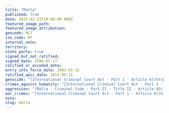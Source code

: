 ```yaml
---
title: "Malta"
published: true
date: 2015-02-23T19:00:00.000Z
featured_image_path:
featured_image_attribution:
geocode: MLT
iso_code: MT
internal_note:
territory:
state_party: true
signed_but_not_ratified:
signed_date: 1998-07-17
ratified_or_acceded_date:
entry_into_force_date: 2003-01-31
ratified_apic_date: 2011-09-21
genocide: "[International Criminal Court Act - Part 1 - Article 6](https://iccdb.hrlc.net/data/doc/40/keyword/46/) [Malta - Criminal Code - Part II - Titles I, II - Articles 54a, 54b, 54f, 82a, 82b](https://iccdb.hrlc.net/data/doc/149/keyword/46/)"
crimes_against_humanity: "[International Criminal Court Act - Part 1 - Article 7](https://iccdb.hrlc.net/data/doc/40/keyword/13/) [Malta - Criminal Code - Part II - Titles I, II - Articles 54a, 54c, 54f, 82a, 82b](https://iccdb.hrlc.net/data/doc/149/keyword/13/)"
aggression: "[Malta - Criminal Code - Part II - Title II - Article 82c](https://iccdb.hrlc.net/data/doc/149/keyword/1/)"
war_crimes: "[International Criminal Court Act - Part 1 - Article 8](https://iccdb.hrlc.net/data/doc/40/keyword/145/) [Malta - Criminal Code - Part II - Titles I, II - Articles 54a, 54d, 54f, 82a, 82b](https://iccdb.hrlc.net/data/doc/149/keyword/145/)"
note:
slug: malta
---
```

